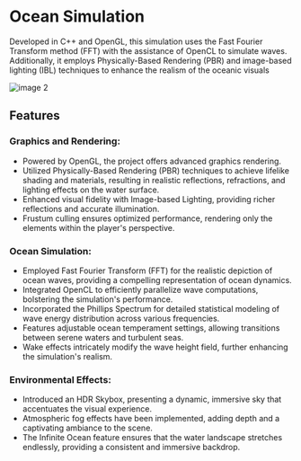 # Ocean Simulation

Developed in C++ and OpenGL, this simulation uses the Fast Fourier Transform method (FFT) with the assistance of OpenCL to simulate waves. Additionally, it employs Physically-Based Rendering (PBR) and image-based lighting (IBL) techniques to enhance the realism of the oceanic visuals

![image 2](https://github.com/AmrHMorsy/Ocean-Simulation/assets/56271967/0ac42cf6-1602-4f77-a293-f23f99f24ba7)

## Features

### Graphics and Rendering:
- Powered by OpenGL, the project offers advanced graphics rendering.
- Utilized Physically-Based Rendering (PBR) techniques to achieve lifelike shading and materials, resulting in realistic reflections, refractions, and lighting effects on the water surface.
- Enhanced visual fidelity with Image-based Lighting, providing richer reflections and accurate illumination.
- Frustum culling ensures optimized performance, rendering only the elements within the player's perspective.

### Ocean Simulation:
- Employed Fast Fourier Transform (FFT) for the realistic depiction of ocean waves, providing a compelling representation of ocean dynamics.
- Integrated OpenCL to efficiently parallelize wave computations, bolstering the simulation's performance.
- Incorporated the Phillips Spectrum for detailed statistical modeling of wave energy distribution across various frequencies.
- Features adjustable ocean temperament settings, allowing transitions between serene waters and turbulent seas.
- Wake effects intricately modify the wave height field, further enhancing the simulation's realism.

### Environmental Effects:
- Introduced an HDR Skybox, presenting a dynamic, immersive sky that accentuates the visual experience.
- Atmospheric fog effects have been implemented, adding depth and a captivating ambiance to the scene.
- The Infinite Ocean feature ensures that the water landscape stretches endlessly, providing a consistent and immersive backdrop.
